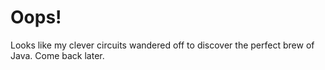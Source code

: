 # Oops!
Looks like my clever circuits wandered off to discover the perfect brew of Java.
Come back later.
